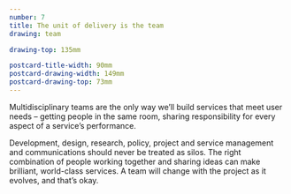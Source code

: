 ```yaml
---
number: 7
title: The unit of delivery is the team
drawing: team

drawing-top: 135mm

postcard-title-width: 90mm
postcard-drawing-width: 149mm
postcard-drawing-top: 73mm
---
```


Multidisciplinary teams are the only way we’ll build services that meet user needs – getting people in the same room, sharing responsibility for every aspect of a service’s performance. 

Development, design, research, policy, project and service management and communications should never be treated as silos. The right combination of people working together and sharing ideas can make brilliant, world-class services. A team will change with the project as it evolves, and that’s okay.
